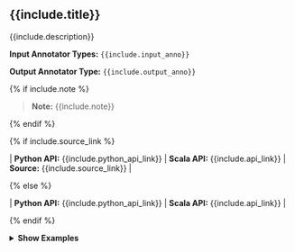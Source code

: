 
<div class="h3-box" markdown="1">

## {{include.title}}

{{include.description}}

**Input Annotator Types:** `{{include.input_anno}}`

**Output Annotator Type:** `{{include.output_anno}}`

{% if include.note %}

> **Note:** {{include.note}}

{% endif %}

{% if include.source_link %}

| **Python API:** {{include.python_api_link}} | **Scala API:** {{include.api_link}} | **Source:** {{include.source_link}} |

{% else %}

| **Python API:** {{include.python_api_link}} | **Scala API:** {{include.api_link}} |


{% endif %}

<details>

<summary class="button"><b>Show Examples</b></summary>

<div class="tabs-model-aproach" markdown="1">

{% include transformerUseCaseSelect.html %}

<div class="tabs-python-scala-box" markdown="1">

{% include programmingLanguageSelectScalaPython.html %}

This example shows how to predict classes by using the embeddings generated by the Transformer.

<div class="tabs-mfl-box" markdown="1">
```python
{{include.prediction_python_example}}
```
</div>

<div class="tabs-mfl-box" markdown="1">
```scala
{{include.prediction_scala_example}}
```
</div>

</div>

<div class="tabs-python-scala-box" markdown="1">

{% include programmingLanguageSelectScalaPython.html %}

This example shows how to train an Approach Annotator by using the embeddings generated by the Transformer.

<div class="tabs-mfl-box" markdown="1">
```python
{{include.training_python_example}}
```
</div>

<div class="tabs-mfl-box" markdown="1">
```scala
{{include.training_scala_example}}
```
</div>

</div>

<div class="tabs-python-scala-box" markdown="1">

{% include programmingLanguageSelectScalaPython.html %}

This example shows how to extract the embeddings generated by the Transformer.

<div class="tabs-mfl-box" markdown="1">
```python
{{include.embeddings_python_example}}
```
</div>

<div class="tabs-mfl-box" markdown="1">
```scala
{{include.embeddings_scala_example}}
```
</div>

</div>

</div>

</details>

</div>
